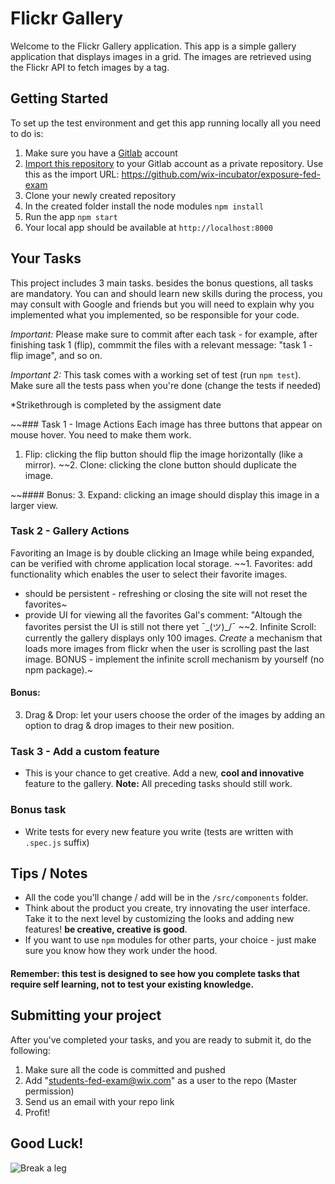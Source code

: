 # Flickr Gallery

Welcome to the Flickr Gallery application.
This app is a simple gallery application that displays images in a grid. The images are retrieved using the Flickr API to fetch images by a tag.


## Getting Started
To set up the test environment and get this app running locally all you need to do is:
1. Make sure you have a [Gitlab](https://gitlab.org) account
2. [Import this repository](https://docs.gitlab.com/ee/user/project/import/repo_by_url.html) to your Gitlab account as a private repository. Use this as the import URL: https://github.com/wix-incubator/exposure-fed-exam
3. Clone your newly created repository
4. In the created folder install the node modules `npm install`
5. Run the app `npm start`
6. Your local app should be available at `http://localhost:8000`

## Your Tasks
This project includes 3 main tasks. besides the bonus questions, all tasks are mandatory.
You can and should learn new skills during the process, you may consult with Google and friends but you will need to explain why you implemented what you implemented, so be responsible for your code. 

*Important:* Please make sure to commit after each task - for example, after finishing task 1 (flip), commmit the files with a relevant message: "task 1 - flip image", and so on.

*Important 2:* This task comes with a working set of test (run `npm test`). Make sure all the tests pass when you're done (change the tests if needed)

*Strikethrough is completed by the assigment date

~~### Task 1 - Image Actions
Each image has three buttons that appear on mouse hover. You need to make them work.
1. Flip: clicking the flip button should flip the image horizontally (like a mirror).
~~2. Clone: clicking the clone button should duplicate the image. 


~~#### Bonus:
3. Expand: clicking an image should display this image in a larger view.

### Task 2 - Gallery Actions
Favoriting an Image is by double clicking an Image while being expanded, can be verified with chrome application local storage.
~~1. Favorites: add functionality which enables the user to select their favorite images.   
   * should be persistent - refreshing or closing the site will not reset the favorites~
   * provide UI for viewing all the favorites 
   Gal's comment: "Altough the favorites persist the UI is still not there yet ¯\_(ツ)_/¯
~~2. Infinite Scroll: currently the gallery displays only 100 images. *Create* a mechanism that loads more images from flickr when the user is scrolling past the last image. BONUS - implement the infinite scroll mechanism by yourself (no npm package).~

#### Bonus:
3. Drag & Drop: let your users choose the order of the images by adding an option to drag & drop images to their new position.

### Task 3 - Add a custom feature
- This is your chance to get creative. Add a new, **cool and innovative** feature to the gallery. **Note:** All preceding tasks should still work.

### Bonus task
- Write tests for every new feature you write (tests are written with `.spec.js` suffix)

## Tips / Notes
- All the code you'll change / add will be in the `/src/components` folder.
- Think about the product you create, try innovating the user interface. Take it to the next level by customizing the looks and adding new features! **be creative, creative is good**.
- If you want to use `npm` modules for other parts, your choice - just make sure you know how they work under the hood.

#### Remember: this test is designed to see how you complete tasks that require self learning, not to test your existing knowledge.

## Submitting your project
After you've completed your tasks, and you are ready to submit it, do the following:
1. Make sure all the code is committed and pushed
2. Add "students-fed-exam@wix.com" as a user to the repo (Master permission)
3. Send us an email with your repo link
4. Profit!

## Good Luck!
![Break a leg](https://media0.giphy.com/media/aHs1EAnUAxYgU/giphy.gif)
